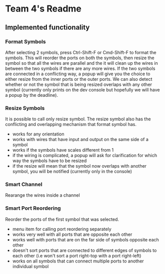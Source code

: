 # Team 4's Readme

## Implemented functionality

### Format Symbols

After selecting 2 symbols, press Ctrl-Shift-F or Cmd-Shift-F to format the symbols. This will reorder the ports on both the symbols, then resize the symbol so that all the wires are parallel and the it will clean up the wires in between the two symbols if there are any more wires. If the two symbols are connected in a conflicting way, a popup will give you the choice to either resize from the inner ports or the outer ports. We can also detect whether or not the symbol that is being resized overlaps with any other symbol (currently only prints on the dev console but hopefully we will have a popup by the deadline). 

### Resize Symbols

It is possible to call only resize symbol. The resize symbol also has the conflicting and overlapping mechanism that format symbol has.
* works for any orientation
* works with wires that have input and output on the same side of a symbol
* works if the symbols have scales different from 1
* if the wiring is complicated, a popup will ask for clarification for which way the symbols have to be resized
* if the resize will mean that the symbol now overlaps with another symbol, you will be notified (currently only in the console)

### Smart Channel

Rearange the wires inside a channel


### Smart Port Reordering

Reorder the ports of the first symbol that was selected. 
* menu item for calling port reordering separately
* works very well with all ports that are opposite each other
* works well with ports that are on the far side of symbols opposite each other
* doesn't sort ports that are connected to different edges of symbols to each other (i.e won't sort a port right-top with a port right-left)
* works on all symbols that can connect multiple ports to another individual symbol